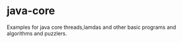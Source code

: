 # java-core

Examples for java core threads,lamdas and other basic programs and algorithms and puzzlers.
